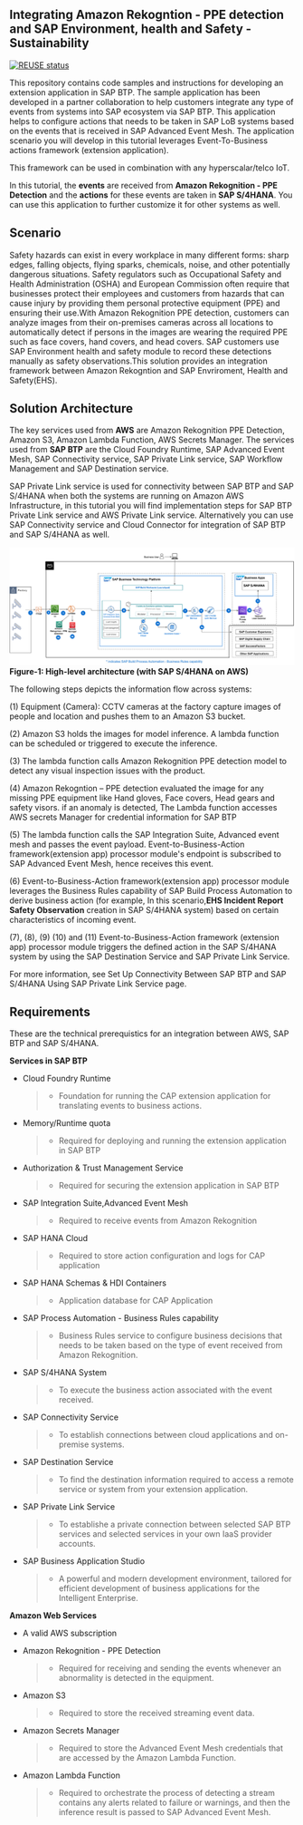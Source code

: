 ## Integrating Amazon Rekogntion - PPE detection and SAP Environment, health and Safety - Sustainability

[![REUSE status](https://api.reuse.software/badge/github.com/SAP-samples/btp-events-to-business-actions-framework)](https://api.reuse.software/info/github.com/SAP-samples/btp-events-to-business-actions-framework)

This repository contains code samples and instructions for developing an extension application in SAP BTP. The sample application has been developed in a partner collaboration to help customers integrate any type of events from systems into SAP ecosystem via SAP BTP. This application helps to configure actions that needs to be taken in SAP LoB systems based on the events that is received in SAP Advanced Event Mesh. The application scenario you will develop in this tutorial leverages Event-To-Business actions framework (extension application).

This framework can be used in combination with any hyperscalar/telco IoT.

 In this tutorial, the **events** are received from **Amazon Rekognition - PPE Detection** and the **actions** for these events are taken in **SAP S/4HANA**. You can use this application to further customize it for other systems as well.

 ## Scenario

Safety hazards can exist in every workplace in many different forms: sharp edges, falling objects, flying sparks, chemicals, noise, and other potentially dangerous situations. Safety regulators such as Occupational Safety and Health Administration (OSHA) and European Commission often require that businesses protect their employees and customers from hazards that can cause injury by providing them personal protective equipment (PPE) and ensuring their use.With Amazon Rekognition PPE detection, customers can analyze images from their on-premises cameras across all locations to automatically detect if persons in the images are wearing the required PPE such as face covers, hand covers, and head covers. SAP customers use SAP Environment health and safety module to record these detections manually as safety observations.This solution provides an integration framework between Amazon Rekogntion and SAP Envriroment, Health and Safety(EHS).


## Solution Architecture

The key services used from **AWS** are Amazon Rekognition PPE Detection, Amazon S3, Amazon Lambda Function, AWS Secrets Manager. The services used from **SAP BTP** are the Cloud Foundry Runtime, SAP Advanced Event Mesh, SAP Connectivity service, SAP Private Link service, SAP Workflow Management and SAP Destination service.

SAP Private Link service is used for connectivity between SAP BTP and SAP S/4HANA when both the systems are running on Amazon AWS Infrastructure, in this tutorial you will find implementation steps for SAP BTP Private Link service and AWS Private Link service. Alternatively you can use SAP Connectivity service and Cloud Connector for integration of SAP BTP and SAP S/4HANA as well.


![plot](./SolutionArchitecture.png) **Figure-1: High-level architecture (with SAP S/4HANA on AWS)**

The following steps depicts the information flow across systems:

(1) Equipment (Camera): CCTV cameras at the factory capture images of people and location and pushes them to an Amazon S3 bucket.

(2) Amazon S3 holds the images for model inference. A lambda function can be scheduled or triggered to execute the inference. 

(3) The lambda function calls Amazon Rekognition PPE detection model to detect any visual inspection issues with the product.

(4) Amazon Rekogntion – PPE detection evaluated the image for any missing PPE equipment like Hand gloves, Face covers, Head gears and safety visors. if an anomaly is detected, The Lambda function accesses AWS secrets Manager for credential information for SAP BTP

(5) The lambda function calls the SAP Integration Suite, Advanced event mesh and passes the event payload. Event-to-Business-Action framework(extension app) processor module's endpoint is subscribed to SAP Advanced Event Mesh, hence receives this event.

(6) Event-to-Business-Action framework(extension app) processor module leverages the Business Rules capability of SAP Build Process Automation to derive business action (for example, In this scenario,**EHS Incident Report Safety Observation** creation in SAP S/4HANA system) based on certain characteristics of incoming event.

(7), (8), (9) (10) and (11) Event-to-Business-Action framework (extension app) processor module triggers the defined action in the SAP S/4HANA system by using the SAP Destination Service and SAP Private Link Service.

For more information, see Set Up Connectivity Between SAP BTP and SAP S/4HANA Using SAP Private Link Service page.

## Requirements

These are the technical prerequistics for an integration between AWS, SAP BTP and SAP S/4HANA. 

**Services in SAP BTP**
- Cloud Foundry Runtime
    > - Foundation for running the CAP extension application for translating events to business actions.

- Memory/Runtime quota
    > - Required for deploying and running the extension application in SAP BTP

- Authorization & Trust Management Service
    > - Required for securing the extension application in SAP BTP

- SAP Integration Suite,Advanced Event Mesh 
    >- Required to receive events from Amazon Rekognition

- SAP HANA Cloud 
    >- Required to store action configuration and logs for CAP application

- SAP HANA Schemas & HDI Containers 
    >- Application database for CAP Application

- SAP Process Automation - Business Rules capability
    >- Business Rules service to configure business decisions that needs to be taken based on the type of event received from Amazon Rekognition.

- SAP S/4HANA System
    >- To execute the business action associated with the event received. 

- SAP Connectivity Service
    >- To establish connections between cloud applications and on-premise systems.

- SAP Destination Service
    >- To find the destination information required to access a remote service or system from your extension application.

- SAP Private Link Service
    >- To establishe a private connection between selected SAP BTP services and selected services in your own IaaS provider accounts.

- SAP Business Application Studio
    >- A powerful and modern development environment, tailored for efficient development of business applications for the Intelligent Enterprise.


**Amazon Web Services**
- A valid AWS subscription

- Amazon Rekognition - PPE Detection
    > - Required for receiving and sending the events whenever an abnormality is detected in the equipment.

- Amazon S3
    > - Required to store the received streaming event data.

- Amazon Secrets Manager
    >- Required to store the Advanced Event Mesh credentials that are accessed by the Amazon Lambda Function.

- Amazon Lambda Function
    >- Required to orchestrate the process of detecting a stream contains any alerts related to failure or warnings, and then the inference result is passed to SAP Advanced Event Mesh.